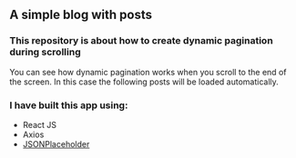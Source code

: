 ## A simple blog with posts
### This repository is about how to create dynamic pagination during scrolling

You can see how dynamic pagination works when you scroll to the end of the screen. 
In this case the following posts will be loaded automatically.
### I have built this app using:

- React JS
- Axios
- [JSONPlaceholder](https://jsonplaceholder.typicode.com/)
